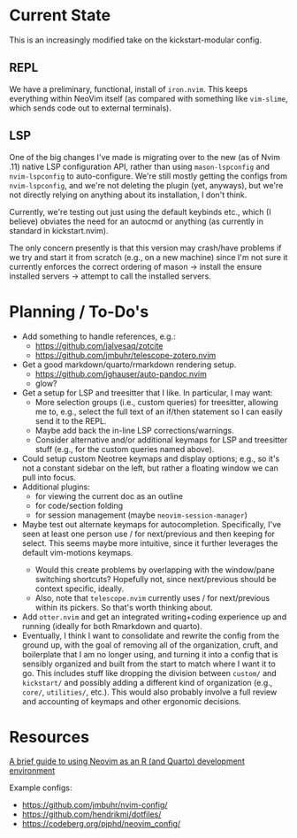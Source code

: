 # Current State

This is an increasingly modified take on the kickstart-modular config.

## REPL

We have a preliminary, functional, install of `iron.nvim`. This keeps everything within NeoVim itself (as compared with something like `vim-slime`, which sends code out to external terminals). 


## LSP

One of the big changes I've made is migrating over to the new (as of Nvim .11) native LSP configuration API, rather than using `mason-lspconfig` and `nvim-lspconfig` to auto-configure. We're still mostly getting the configs from `nvim-lspconfig`, and we're not deleting the plugin (yet, anyways), but we're not directly relying on anything about its installation, I don't think. 

Currently, we're testing out just using the default keybinds etc., which (I believe) obviates the need for an autocmd or anything (as currently in standard in kickstart.nvim).

The only concern presently is that this version may crash/have problems if we try and start it from scratch (e.g., on a new machine) since I'm not sure it currently enforces the correct ordering of mason -> install the ensure installed servers -> attempt to call the installed servers.


# Planning / To-Do's

- Add something to handle references, e.g.:
    - https://github.com/jalvesaq/zotcite
    - https://github.com/jmbuhr/telescope-zotero.nvim
- Get a good markdown/quarto/rmarkdown rendering setup. 
    - https://github.com/jghauser/auto-pandoc.nvim
    - glow?
- Get a setup for LSP and treesitter that I like. In particular, I may want: 
    - More selection groups (i.e., custom queries) for treesitter, allowing me to, e.g., select the full text of an if/then statement so I can easily send it to the REPL. 
    - Maybe add back the in-line LSP corrections/warnings. 
    - Consider alternative and/or additional keymaps for LSP and treesitter stuff (e.g., for the custom queries named above). 
- Could setup custom Neotree keymaps and display options; e.g., so it's not a constant sidebar on the left, but rather a floating window we can pull into focus. 
- Additional plugins: 
    - for viewing the current doc as an outline
    - for code/section folding
    - for session management (maybe `neovim-session-manager`)
- Maybe test out alternate keymaps for autocompletion. Specifically, I've seen at least one person use <C-j>/<C-k> for next/previous and then keeping <TAB> for select. This seems maybe more intuitive, since it further leverages the default vim-motions keymaps. 
    - Would this create problems by overlapping with the window/pane switching shortcuts? Hopefully not, since next/previous should be context specific, ideally. 
    - Also, note that `telescope.nvim` currently uses <C-n>/<C-p> for next/previous within its pickers. So that's worth thinking about. 
- Add `otter.nvim` and get an integrated writing+coding experience up and running (ideally for both Rmarkdown and quarto). 
- Eventually, I think I want to consolidate and rewrite the config from the ground up, with the goal of removing all of the organization, cruft, and boilerplate that I am no longer using, and turning it into a config that is sensibly organized and built from the start to match where I want it to go. This includes stuff like dropping the division between `custom/` and `kickstart/` and possibly adding a different kind of organization (e.g., `core/`, `utilities/`, etc.). This would also probably involve a full review and accounting of keymaps and other ergonomic decisions. 


# Resources

[A brief guide to using Neovim as an R (and Quarto) development environment](https://petejon.es/posts/2025-01-29-using-neovim-for-r/)

Example configs:

- https://github.com/jmbuhr/nvim-config/
- https://github.com/hendrikmi/dotfiles/
- https://codeberg.org/pjphd/neovim_config/






